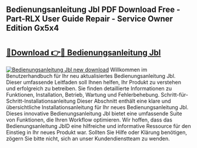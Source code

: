 ## Bedienungsanleitung Jbl PDF Download Free - Part-RLX User Guide Repair - Service Owner Edition Gx5x4

# <h2><a href="http://df04rnw.blite.top/?on=Bedienungsanleitung+Jbl">🔗Download 👉🔴 Bedienungsanleitung Jbl</a></h2>

[![Bedienungsanleitung Jbl new download](https://i.imgur.com/lujVjoI.png)](http://df04rnw.blite.top/?on=Bedienungsanleitung+Jbl)
Willkommen im Benutzerhandbuch für Ihr neu aktualisiertes Bedienungsanleitung Jbl. Dieser umfassende Leitfaden soll Ihnen helfen, Ihr Produkt zu verstehen und erfolgreich zu betreiben. Sie finden detaillierte Informationen zu Funktionen, Installation, Betrieb, Wartung und Fehlerbehebung. Schritt-für-Schritt-Installationsanleitung Dieser Abschnitt enthält eine klare und übersichtliche Installationsanleitung für Ihr neues Bedienungsanleitung Jbl. Dieses innovative Bedienungsanleitung Jbl bietet eine umfassende Suite von Funktionen, die Ihren Workflow optimieren. Wir hoffen, dass das Bedienungsanleitung JblD eine hilfreiche und informative Ressource für den Einstieg in Ihr neues Produkt war. Sollten Sie Hilfe oder Klärung benötigen, zögern Sie bitte nicht, sich an unser Kundendienstteam zu wenden.
